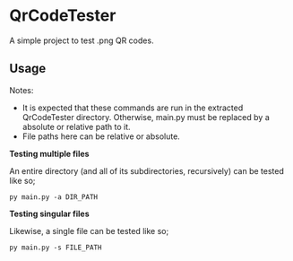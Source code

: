 # QrCodeTester

A simple project to test .png QR codes.

## Usage

Notes:
- It is expected that these commands are run in the extracted QrCodeTester directory. 
Otherwise, main.py must be replaced by a absolute or relative path to it.
- File paths here can be relative or absolute.

**Testing multiple files**

An entire directory (and all of its subdirectories, recursively) can be tested like so;

`py main.py -a DIR_PATH`

**Testing singular files**

Likewise, a single file can be tested like so;

`py main.py -s FILE_PATH`